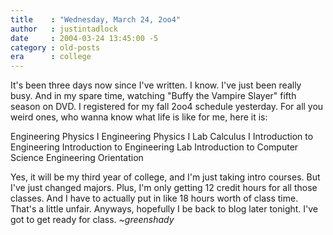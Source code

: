 ```yaml
---
title    : "Wednesday, March 24, 2oo4"
author   : justintadlock
date     : 2004-03-24 13:45:00 -5
category : old-posts
era      : college
---
```


It's been three days now since I've written.  I know.  I've just been really busy.  And in my spare time, watching "Buffy the Vampire Slayer" fifth season on DVD.  I registered for my fall 2oo4 schedule yesterday.  For all you weird ones, who wanna know what life is like for me, here it is:

Engineering Physics I
Engineering Physics I Lab
Calculus I
Introduction to Engineering
Introduction to Engineering Lab
Introduction to Computer Science
Engineering Orientation

Yes, it will be my third year of college, and I'm just taking intro courses.  But I've just changed majors.  Plus, I'm only getting 12 credit hours for all those classes.  And I have to actually put in like 18 hours worth of class time.  That's a little unfair.  Anyways, hopefully I be back to blog later tonight.  I've got to get ready for class.  <em> ~greenshady</em>
